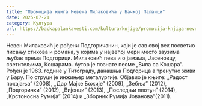 ```yaml
---
title: "Промоција књига Невена Милаковића у Бачкој Паланци"
date: 2025-07-21
category: Култура
url: https://backapalankavesti.com/kultura/knjige/promocija-knjiga-nevena-milakovica-u-backoj-palanci/
---
```


Невен Милаковић је рођени Подгоричанин, који је сав свој век посветио писању стихова и романа, у којима у највећој мери место заузима љубав према Подгорици. Милаковић пева и о јамама, Јасеновцу, светитељима, Кошарама. Аутор је познате песме „Вила са Кошара”. Рођен је 1963. године у Титограду, данашња Подгорица а тренутно живи у Бару. По струци је инжињер металургије. Објавио је књиге: „Радост покајања” (2008), „Дар Мајке Божије” (2009), „Зебња” (2012), „Подгорички” (2012), „Вијенци” (2013), „Последњи плотун” (2014), „Крстоносна Румија” (2014) и „Зборник Румија Јованова”(2011).
